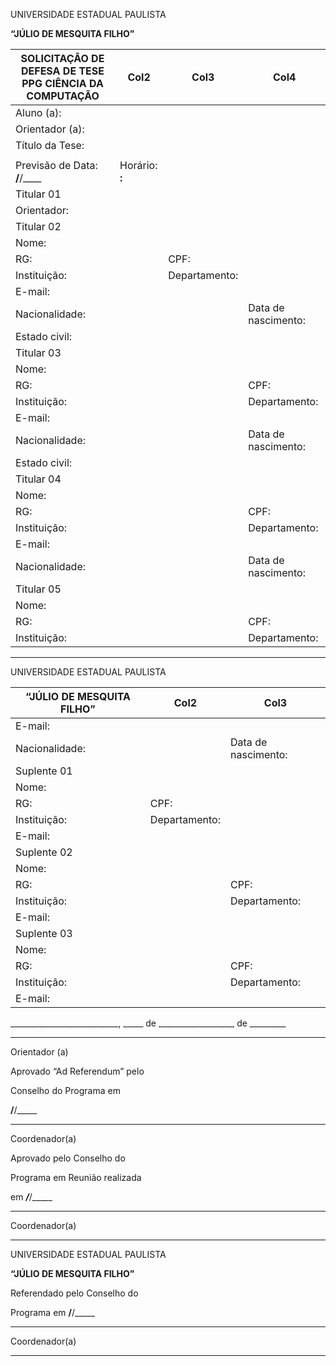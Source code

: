 UNIVERSIDADE ESTADUAL PAULISTA

**“JÚLIO DE MESQUITA FILHO”**

|SOLICITAÇÃO DE DEFESA DE TESE PPG CIÊNCIA DA COMPUTAÇÃO|Col2|Col3|Col4|
|---|---|---|---|
|Aluno (a):||||
|Orientador (a):||||
|Título da Tese:||||
|||||
|Previsão de Data: ____/____/____|Horário: ____:____|||
|Titular 01||||
|Orientador:||||
|Titular 02||||
|Nome:||||
|RG:||CPF:||
|Instituição:||Departamento:||
|E-mail:||||
|Nacionalidade:|||Data de nascimento:|
|Estado civil:||||
|Titular 03||||
|Nome:||||
|RG:|||CPF:|
|Instituição:|||Departamento:|
|E-mail:||||
|Nacionalidade:|||Data de nascimento:|
|Estado civil:||||
|Titular 04||||
|Nome:||||
|RG:|||CPF:|
|Instituição:|||Departamento:|
|E-mail:||||
|Nacionalidade:|||Data de nascimento:|
|Titular 05||||
|Nome:||||
|RG:|||CPF:|
|Instituição:|||Departamento:|


-----

UNIVERSIDADE ESTADUAL PAULISTA

|“JÚLIO DE MESQUITA FILHO”|Col2|Col3|
|---|---|---|
|E-mail:|||
|Nacionalidade:||Data de nascimento:|
|Suplente 01|||
|Nome:|||
|RG:|CPF:||
|Instituição:|Departamento:||
|E-mail:|||
|Suplente 02|||
|Nome:|||
|RG:||CPF:|
|Instituição:||Departamento:|
|E-mail:|||
|Suplente 03|||
|Nome:|||
|RG:||CPF:|
|Instituição:||Departamento:|
|E-mail:|||



___________________________, _____ de ___________________ de _________

__________________________

Orientador (a)


Aprovado “Ad Referendum” pelo

Conselho do Programa em

______/______/_____

____________________________

Coordenador(a)


Aprovado pelo Conselho do

Programa em Reunião realizada

em _____/_____/_____

________________________________

Coordenador(a)


-----

UNIVERSIDADE ESTADUAL PAULISTA

**“JÚLIO DE MESQUITA FILHO”**


Referendado pelo Conselho do

Programa em ______/______/_____

____________________________

Coordenador(a)


-----

